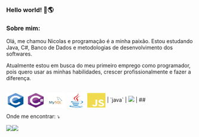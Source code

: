 ### Hello world! 👋🌎


### Sobre mim:

 Olá, me chamou Nicolas e programação é a minha paixão. Estou estudando Java, C#, Banco de Dados e metodologias de desenvolvimento dos softwares.

Atualmente estou em busca do meu primeiro emprego como programador, pois quero usar as minhas habilidades, crescer profissionalmente e fazer a diferença.

<div style="display: inline_block"><br>

  <img align="center" alt="C" height="40" width="50" src="https://github.com/devicons/devicon/blob/master/icons/c/c-original.svg">
  <img align="center" alt="Csharp" height="40" width="50" src="https://raw.githubusercontent.com/devicons/devicon/master/icons/csharp/csharp-original.svg">
  <img align="center" alt="Csharp" height="40" width="50" src="https://raw.githubusercontent.com/github/explore/80688e429a7d4ef2fca1e82350fe8e3517d3494d/topics/mysql/mysql.png" alt="MySQL"/>
  <img align="center" alt="-Csharp" height="40" width="50" src="https://github.com/devicons/devicon/blob/master/icons/java/java-original.svg" alt="Java"/>
  <img align="center" alt="nicolas-Js" height="40" width="50" src="https://raw.githubusercontent.com/devicons/devicon/master/icons/javascript/javascript-plain.svg">
  |       `java`       |     <img src="./icons/Java-Dark.svg" width="48">      |
##

<div> 
  <p align="left">
  Onde me encontrar: ⤵️
</p>
  <a  href = "mailto:kenzonicolas8@gmail.com"><img align="left" src="https://img.shields.io/badge/-Gmail-%23333?style=for-the-badge&logo=gmail&logoColor=white" target="_blank"></a>
  <a href="https://www.linkedin.com/in/nicolas-onishi-b893b6212/" target="_blank"><img align="left" src="https://img.shields.io/badge/-LinkedIn-%230077B5?style=for-the-badge&logo=linkedin&logoColor=white" target="_blank"></a> 
</div>

